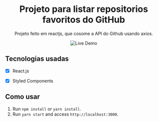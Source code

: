 <h1 align="center">
Projeto para listar repositorios favoritos do GitHub
</h1>

<p align="center">Projeto feito em reactjs, que cosome a API do Github usando axios.</p>


<p align="center">
    <img src="https://media.giphy.com/media/J53vIyLhIc0cb6Japa/giphy.gif" alt="Live Demo">
  </a>
</P>

## Tecnologias usadas

- [x] React.js
- [x] Styled Components


## Como usar

1. Run `npm install` or `yarn install`.<br />
2. Run `yarn start` and access `http://localhost:3000`.<br />


